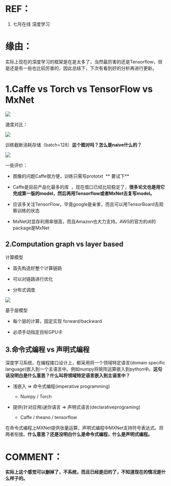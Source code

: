 

# REF：
1. 七月在线 深度学习



# 缘由：
实际上现在的深度学习的框架是在是太多了，当然最厉害的还是Tensorflow，但是还是有一些也比较厉害的，因此总结下，下次有看到好的分析再进行更新。






# 1.Caffe vs Torch vs TensorFlow vs MxNet




![](C:\Users\evo\Desktop\blog_gitserver\gittest\_images\img_5ac1eb0672de3.png)




速度对比：


![](C:\Users\evo\Desktop\blog_gitserver\gittest\_images\img_5ac2124384f3e.png)


训练截断消耗存储（batch=128）**这个图对吗？怎么是naive什么的？**


![](C:\Users\evo\Desktop\blog_gitserver\gittest\_images\img_5ac2125e01409.png)




一些评价：




  * 图像的问题Caffe很方便，训练只需写prototxt  ** 要试下**

  * Caffe是目前产品化最多的库  ，现在借口已经比较稳定了，**很多论文也是用它完成第一版的model，然后再用Tensorflow或者MxNet去复写model。**

  * 应该多关注TensorFlow，毕竟google是亲爹，而且可以用TensorBoard去观察训练的状态

  * MxNet对显存利用率很高，而且Amazon也大力支持。AWS的官方的dl的package是MxNet





## 2.Computation graph vs layer based


计算模型




  * 首先构造好整个计算链路

  * 可以对链路进行优化

  * 分布式调度




![](C:\Users\evo\Desktop\blog_gitserver\gittest\_images\img_5ac1f47fd2ce7.png)


基于层模型




  * 每个层的计算，固定实现 forward/backward

  * 必须手动指定目标GPU卡




## 3.命令式编程 vs 声明式编程


深度学习系统，在编程接口设计上，都采用将一个领域特定语言(domain specific language)嵌入到一个主语言中。例如numpy将矩阵运算嵌入到python中。**这句话没明白是什么意思？什么叫将领域特定语言嵌入到主语言中？**




  * 浅嵌入 => 命令式编程(imperative programming)


    * Numpy / Torch





  * 提供(针对应用)迷你语言 => 声明式语言(declarativeprograming)


    * Caffe / theano / tensorflow





在命令式编程上MXNet提供张量运算，声明式编程中MXNet支持符号表达式。将两者衔接。**什么意思？还是没明白什么是命令式编程，什么是声明式编程。**




# COMMENT：


**实际上这个感觉可以删掉了，不系统，而且已经是旧的了，不知道现在的情况是什么样子的。**
